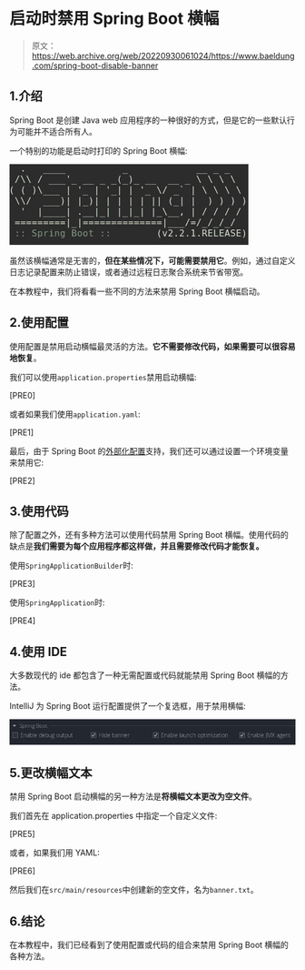 # 启动时禁用 Spring Boot 横幅

> 原文：<https://web.archive.org/web/20220930061024/https://www.baeldung.com/spring-boot-disable-banner>

## 1.介绍

Spring Boot 是创建 Java web 应用程序的一种很好的方式，但是它的一些默认行为可能并不适合所有人。

一个特别的功能是启动时打印的 Spring Boot 横幅:

[![](img/205512a86965d0caa67e2132b847f321.png)](/web/20220627181738/https://www.baeldung.com/wp-content/uploads/2019/11/spring-boot-banner-1.jpg)

虽然该横幅通常是无害的，**但在某些情况下，可能需要禁用它**。例如，通过自定义日志记录配置来防止错误，或者通过远程日志聚合系统来节省带宽。

在本教程中，我们将看看一些不同的方法来禁用 Spring Boot 横幅启动。

## 2.使用配置

使用配置是禁用启动横幅最灵活的方法。**它不需要修改代码，如果需要可以很容易地恢复**。

我们可以使用`application.properties`禁用启动横幅:

[PRE0]

或者如果我们使用`application.yaml`:

[PRE1]

最后，由于 Spring Boot 的[外部化配置](https://web.archive.org/web/20220627181738/https://docs.spring.io/spring-boot/docs/current/reference/html/spring-boot-features.html#boot-features-external-config)支持，我们还可以通过设置一个环境变量来禁用它:

[PRE2]

## 3.使用代码

除了配置之外，还有多种方法可以使用代码禁用 Spring Boot 横幅。使用代码的缺点是**我们需要为每个应用程序都这样做，并且需要修改代码才能恢复。**

使用`SpringApplicationBuilder`时:

[PRE3]

使用`SpringApplication`时:

[PRE4]

## 4.使用 IDE

大多数现代的 ide 都包含了一种无需配置或代码就能禁用 Spring Boot 横幅的方法。

IntelliJ 为 Spring Boot 运行配置提供了一个复选框，用于禁用横幅:

[![](img/cf0bfc6ff02365cdf3a1859b23e43fba.png)](/web/20220627181738/https://www.baeldung.com/wp-content/uploads/2019/11/disable-spring-boot-banner-intellij.jpg)

## 5.更改横幅文本

禁用 Spring Boot 启动横幅的另一种方法是**将横幅文本更改为空文件**。

我们首先在 application.properties 中指定一个自定义文件:

[PRE5]

或者，如果我们用 YAML:

[PRE6]

然后我们在`src/main/resources`中创建新的空文件，名为`banner.txt`。

## 6.结论

在本教程中，我们已经看到了使用配置或代码的组合来禁用 Spring Boot 横幅的各种方法。